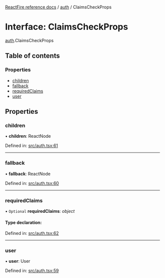 [ReactFire reference docs](../README.md) / [auth](../modules/auth.md) / ClaimsCheckProps

# Interface: ClaimsCheckProps

[auth](../modules/auth.md).ClaimsCheckProps

## Table of contents

### Properties

- [children](auth.claimscheckprops.md#children)
- [fallback](auth.claimscheckprops.md#fallback)
- [requiredClaims](auth.claimscheckprops.md#requiredclaims)
- [user](auth.claimscheckprops.md#user)

## Properties

### children

• **children**: ReactNode

Defined in: [src/auth.tsx:61](https://github.com/FirebaseExtended/reactfire/blob/main/src/auth.tsx#L61)

___

### fallback

• **fallback**: ReactNode

Defined in: [src/auth.tsx:60](https://github.com/FirebaseExtended/reactfire/blob/main/src/auth.tsx#L60)

___

### requiredClaims

• `Optional` **requiredClaims**: *object*

#### Type declaration:

Defined in: [src/auth.tsx:62](https://github.com/FirebaseExtended/reactfire/blob/main/src/auth.tsx#L62)

___

### user

• **user**: User

Defined in: [src/auth.tsx:59](https://github.com/FirebaseExtended/reactfire/blob/main/src/auth.tsx#L59)
